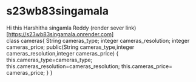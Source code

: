 # s23wb83singamala
Hi this Harshitha singamla Reddy
(render sever link)[https://s23wb83singamala.onrender.com]
<br>
class cameras{ String cameras_type; integer cameras_resolution; integer cameras_price; public(String cameras_type,integer cameras_resolution,integer cameras_price) { this.cameras_type=cameras_type; this.cameras_resolution=cameras_resolution; this.cameras_price= cameras_price; } }